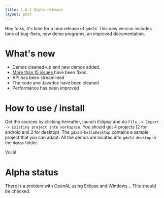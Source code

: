 ```yaml
---
title: 1.0.1 Alpha release
layout: post
---
```

Hey folks, it's time for a new release of `gdx2d`. This new version includes tons of bug-fixes, new demo programs, an improved documentation.

# What's new
* Demos cleaned-up and new demos added.
* [More than 15 issues ](https://github.com/pmudry/gdx2d/issues?milestone=2&page=1&state=closed) have been fixed.
* API has been streamlined
* The code and Javadoc have been cleaned
* Performance has been improved

# How to use / install
Get the sources by clicking hereafter, launch *Eclipse* and do `File -> Import -> Existing project into workspace`. You should get 4 projects (2 for android and 2 for desktop). The `gdx2d-helloDesktop` contains a sample project that you can adapt. All the demos are located into `gdx2d-desktop` in the `demos` folder.

Voilà!

# Alpha status
There is a problem with OpenAL using Eclipse and Windows... This should be checked.
